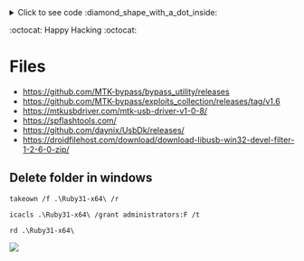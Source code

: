 
<details><summary markdown="span">Click to see code :diamond_shape_with_a_dot_inside: </summary>

```Python

print("Hello")

```
</details>


:octocat: Happy Hacking :octocat:




# Files

- https://github.com/MTK-bypass/bypass_utility/releases
- https://github.com/MTK-bypass/exploits_collection/releases/tag/v1.6
- https://mtkusbdriver.com/mtk-usb-driver-v1-0-8/
- https://spflashtools.com/
- https://github.com/daynix/UsbDk/releases/
- https://droidfilehost.com/download/download-libusb-win32-devel-filter-1-2-6-0-zip/

## Delete folder in windows

```
takeown /f .\Ruby31-x64\ /r

icacls .\Ruby31-x64\ /grant administrators:F /t

rd .\Ruby31-x64\
```

![](https://aftab700.pythonanywhere.com/api/github/Test)
